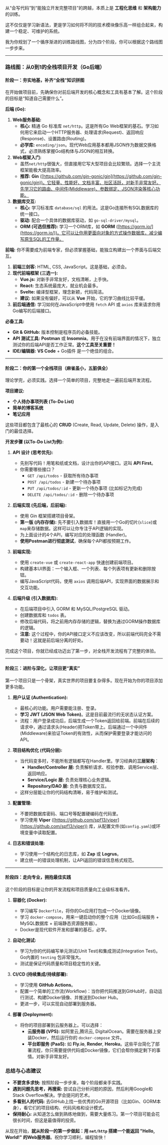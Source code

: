 从“会写代码”到“能独立开发完整项目”的跨越，本质上是 **工程化思维** 和 **架构能力** 的训练。

这不仅仅是学习新语法，更是学习如何将不同的技术模块像乐高一样组合起来，构建一个稳定、可维护的系统。

我为你规划了一个循序渐进的训练路线图，分为四个阶段，你可以根据这个路线图一步步来。

---

### 路线图：从0到1的全栈项目开发（Go后端）

#### 阶段一：夯实地基，补齐“全栈”知识拼图

在开始做项目前，先确保你对前后端开发的核心概念和工具有基本了解。这个阶段的目标是“知道自己需要什么”。

**后端 (Go):**
1.  **Web服务基础:**
    *   **核心:** 精通 Go 标准库 `net/http`。这是所有Go Web框架的基石。学习如何用它来启动一个HTTP服务器、处理请求(Request)、返回响应(Response)、设置路由(Routing)。
    *   **必学库:** `encoding/json`。现代Web应用基本都用JSON作为数据交换格式，必须熟练掌握Go结构体与JSON的相互转换。
2.  **Web框架入门:**
    *   虽然`net/http`很强大，但直接用它写大型项目会比较繁琐。选择一个主流框架能极大提高效率。
    *   **推荐:** **Gin** ([https://github.com/gin-gonic/gin](https://github.com/gin-gonic/gin))。它轻量、性能好、文档丰富、社区活跃，对新手非常友好。先学习它的路由、中间件(Middleware)、参数绑定、JSON渲染等核心功能。
3.  **数据库交互:**
    *   **核心:** 学习标准库 `database/sql` 的用法。这是Go连接所有SQL数据库的统一接口。
    *   **驱动:** 配合一个具体的数据库驱动，如 `go-sql-driver/mysql`。
    *   **ORM (可选但推荐):** 学习一个ORM库，如 **GORM** ([https://gorm.io/](https://gorm.io/))。它可以让你用更面向对象的方式操作数据库，减少编写原生SQL的工作量。

**前端:**
你不需要成为前端专家，但必须掌握基础，能独立构建出一个界面与后端交互。
1.  **前端三剑客:** HTML, CSS, JavaScript。这是基础，必须会。
2.  **现代前端框架 (三选一):**
    *   **Vue.js:** 对新手非常友好，文档清晰，上手快。
    *   **React:** 生态系统最庞大，就业机会最多。
    *   **Svelte:** 编译型框架，理念新颖，代码简洁。
    *   **建议:** 如果没有偏好，可以从 **Vue** 开始，它的学习曲线比较平缓。
3.  **前后端通信:** 学习如何在JavaScript中使用 `fetch` API 或 `axios` 库来请求你用Go编写的后端接口。

**必备工具:**
*   **Git & GitHub:** 版本控制是程序员的必备技能。
*   **API 测试工具:** **Postman** 或 **Insomnia**。用于在没有前端界面的情况下，独立测试你的后端API是否工作正常。**这个工具至关重要！**
*   **IDE/编辑器:** **VS Code** + Go插件 是一个绝佳的组合。

---

#### 阶段二：你的第一个全栈项目（麻雀虽小，五脏俱全）

理论学完，必须实践。选择一个简单的项目，完整地走一遍前后端开发流程。

**项目建议:**
*   **个人待办事项列表 (To-Do List)**
*   **简单的博客系统**
*   **笔记应用**

这些项目都包含了最核心的 **CRUD** (Create, Read, Update, Delete) 操作，是入门的最佳选择。

**开发步骤 (以To-Do List为例):**

1.  **API 设计 (思考优先):**
    *   先别写代码！用笔和纸或文档，设计出你的API接口。这叫 **API First**。
    *   你需要哪些接口？
        *   `GET /api/todos` - 获取所有待办事项
        *   `POST /api/todos` - 新建一个待办事项
        *   `PUT /api/todos/:id` - 更新一个待办事项 (比如标记为完成)
        *   `DELETE /api/todos/:id` - 删除一个待办事项

2.  **后端实现 (先后端，后前端):**
    *   使用 Gin 框架搭建项目骨架。
    *   **第一版 (内存存储):** 先不要引入数据库！直接用一个Go的切片(`slice`)或`map`来存储数据。这样可以让你专注于API逻辑的实现。
    *   为上面设计的4个API，编写对应的处理函数 (Handler)。
    *   **使用Postman进行彻底测试**，确保每个API都按预期工作。

3.  **前端实现:**
    *   使用 `create-vue` 或 `create-react-app` 快速创建前端项目。
    *   构建基本UI界面：一个输入框、一个列表、每个列表项有更新和删除按钮。
    *   编写JavaScript代码，使用 `axios` 调用后端API，实现界面的数据展示和交互功能。

4.  **后端升级 (引入数据库):**
    *   在后端项目中引入 GORM 和 MySQL/PostgreSQL 驱动。
    *   创建数据库和 `todos` 表。
    *   修改后端代码，将之前用内存存储的逻辑，替换为通过GORM操作数据库的逻辑。
    *   **注意:** 这个过程中，你的API接口定义不应该改变，所以前端代码完全不需要动！这就是前后端分离的好处。

完成这个项目，你就已经成功迈出了第一步，对全栈开发流程有了完整的体验。

---

#### 阶段三：进阶与深化，让项目更“真实”

第一个项目只是一个骨架，真实世界的项目要复杂得多。现在开始为你的项目添加更多功能。

1.  **用户认证 (Authentication):**
    *   最核心的功能。用户需要能注册、登录。
    *   **学习 JWT (JSON Web Token)**。这是目前最流行的无状态认证方案。
    *   流程：用户登录成功后，后端生成一个Token返回给前端。前端在后续的请求中，通过请求头(Header)把Token带上。后端通过一个中间件(Middleware)来验证Token的有效性，从而保护需要登录才能访问的API。

2.  **项目结构优化 (代码分层):**
    *   当代码变多时，不能所有逻辑都写在Handler里。学习经典的**三层架构**：
        *   **Handler/Controller 层:** 负责解析请求、校验参数、调用Service层、返回响应。
        *   **Service/Logic 层:** 负责处理核心业务逻辑。
        *   **Repository/DAO 层:** 负责与数据库交互。
    *   这样分层能让你的代码结构清晰，易于维护和测试。

3.  **配置管理:**
    *   不要把数据库密码、端口号等配置硬编码在代码里。
    *   学习使用 **Viper** ([https://github.com/spf13/viper](https://github.com/spf13/viper)) 库，从配置文件(如`config.yaml`)或环境变量中读取配置。

4.  **日志和错误处理:**
    *   学习使用一个结构化的日志库，如 **Zap** 或 **Logrus**。
    *   建立统一的错误处理机制，让API返回的错误信息格式规范。

---

#### 阶段四：走向专业，拥抱最佳实践

这个阶段的目标是让你的开发流程和项目质量向工业级标准看齐。

1.  **容器化 (Docker):**
    *   学习编写 `Dockerfile`，将你的Go应用打包成一个Docker镜像。
    *   学习 `docker-compose`，用来一键启动你的整个应用（比如Go后端服务 + MySQL数据库 + 前端静态资源服务器）。
    *   Docker是现代软件开发和部署的基石，必学。

2.  **自动化测试:**
    *   学习为你的代码编写单元测试(Unit Test)和集成测试(Integration Test)。Go内置的 `testing` 包非常强大。
    *   测试是保证代码质量和项目稳定性的关键。

3.  **CI/CD (持续集成/持续部署):**
    *   学习使用 **GitHub Actions**。
    *   配置一个简单的工作流(Workflow)：当你把代码推送到GitHub时，自动运行测试、构建Docker镜像、并推送到Docker Hub。
    *   更进一步，可以实现自动部署到服务器。

4.  **部署 (Deployment):**
    *   将你的项目部署到云服务器上。可以选择：
        *   **云服务器 (VPS):** 如阿里云,腾讯云, DigitalOcean。需要在服务器上安装Docker，然后运行你的 `docker-compose` 文件。
        *   **平台即服务 (PaaS):** 如 **Fly.io**, **Render**, **Heroku**。这些平台简化了部署流程，你只需要提供代码或Docker镜像，它们会帮你搞定剩下的事情。对新手非常友好。

### 总结与心态建议

*   **不要贪多求快:** 按照阶段一步步来，每个阶段都亲手实践。
*   **遇到问题先思考，再搜索:** 尝试自己分析问题的原因，然后利用Google和Stack Overflow解决。学会提问的艺术。
*   **多看别人的代码:** 去GitHub上找一些优秀的Go开源项目（比如Gin、GORM本身），看它们的项目结构、代码风格和设计模式。
*   **保持耐心:** 从知道怎么做到熟练地做到，需要大量练习。第一个项目可能会花很长时间，但这是最值得的投资。

从现在开始，**就从阶段一的第一步做起：用 `net/http` 搭建一个能返回 "Hello, World!" 的Web服务器**。祝你学习顺利，编程愉快！